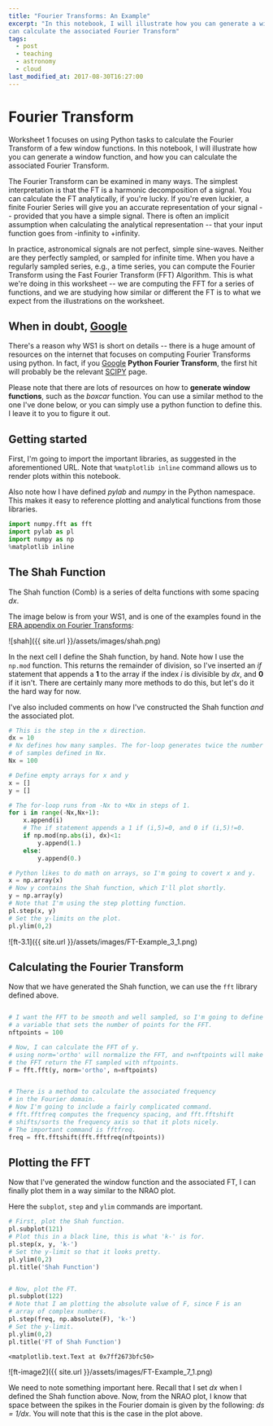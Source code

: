 ```yaml
---
title: "Fourier Transforms: An Example"
excerpt: "In this notebook, I will illustrate how you can generate a window function, and how you
can calculate the associated Fourier Transform"
tags: 
  - post
  - teaching 
  - astronomy
  - cloud
last_modified_at: 2017-08-30T16:27:00
---
```


# Fourier Transform 

Worksheet 1 focuses on using Python tasks to calculate the Fourier Transform of a few window functions. In this notebook, I will illustrate how you can generate a window function, and how you can calculate the associated Fourier Transform.

The Fourier Transform can be examined in many ways. The simplest interpretation is that the FT is a harmonic decomposition of a signal. You can calculate the FT analytically, if you're lucky. If you're even luckier, a finite Fourier Series will give you an accurate representation of your signal -- provided that you have a simple signal. 
There is often an implicit assumption when calculating the analytical representation -- that your input function goes from -infinity to +infinity.

In practice, astronomical signals are not perfect, simple sine-waves. Neither are they perfectly sampled, or sampled for infinite time. 
When you have a regularly sampled series, e.g., a time series, you can compute the Fourier Transform using the Fast Fourier Transform (FFT) Algorithm. This is what we're doing in this worksheet -- we are computing the FFT for a series of functions, and we are studying how similar or different the FT is to what we expect from the illustrations on the worksheet.

## When in doubt, [Google][lmgtfy]

There's a reason why WS1 is short on details -- there is a huge amount of resources on the internet that focuses on computing Fourier Transforms using python. In fact, if you [Google][lmgtfy] **Python Fourier Transform**, the first hit will probably be the relevant [SCIPY][scipy-fft] page.


Please note that there are lots of resources on how to **generate window functions**, such as the _boxcar_ function. You can use a similar method to the one I've done below, or you can simply use a python function to define this. I leave it to you to figure it out.

## Getting started
First, I'm going to import the important libraries, as suggested in the aforementioned URL. Note that `%matplotlib inline` command allows us to render plots within this notebook.

Also note how I have defined *pylab* and *numpy* in the Python namespace. This makes it easy to
reference plotting and analytical functions from those libraries. 

``` python
import numpy.fft as fft
import pylab as pl
import numpy as np
%matplotlib inline
```

## The Shah Function

The Shah function (Comb) is a series of delta functions with some spacing _dx_. 

The image below is from your WS1, and is one of the examples found in the [ERA appendix on Fourier Transforms][era-app]:


![shah]({{ site.url }}/assets/images/shah.png)

In the next cell I define the Shah function, by hand. Note how I use the `np.mod` function. This returns the remainder of division, so I've inserted an _if_ statement that appends a **1** to the array if the index _i_ is divisible by _dx_, and **0** if it isn't. There are certainly many more methods to do this, but let's do it the hard way for now.

I've also included comments on how I've constructed the Shah function _and_ the associated plot.


``` python
# This is the step in the x direction.
dx = 10 
# Nx defines how many samples. The for-loop generates twice the number
# of samples defined in Nx.
Nx = 100

# Define empty arrays for x and y
x = []
y = []

# The for-loop runs from -Nx to +Nx in steps of 1.
for i in range(-Nx,Nx+1):
    x.append(i)
    # The if statement appends a 1 if (i,5)=0, and 0 if (i,5)!=0.
    if np.mod(np.abs(i), dx)<1:
        y.append(1.)
    else:
        y.append(0.)

# Python likes to do math on arrays, so I'm going to covert x and y.
x = np.array(x)
# Now y contains the Shah function, which I'll plot shortly.
y = np.array(y)
# Note that I'm using the step plotting function.
pl.step(x, y)
# Set the y-limits on the plot.
pl.ylim(0,2)
```


![ft-3.1]({{ site.url }}/assets/images/FT-Example_3_1.png)


## Calculating the Fourier Transform

Now that we have generated the Shah function, we can use the `fft` library defined above. 


``` python

# I want the FFT to be smooth and well sampled, so I'm going to define 
# a variable that sets the number of points for the FFT.
nftpoints = 100

# Now, I can calculate the FFT of y.
# using norm='ortho' will normalize the FFT, and n=nftpoints will make 
# the FFT return the FT sampled with nftpoints.
F = fft.fft(y, norm='ortho', n=nftpoints)


# There is a method to calculate the associated frequency
# in the Fourier domain. 
# Now I'm going to include a fairly complicated command. 
# fft.fftfreq computes the frequency spacing, and fft.fftshift 
# shifts/sorts the frequency axis so that it plots nicely.
# The important command is fftfreq. 
freq = fft.fftshift(fft.fftfreq(nftpoints))
```

## Plotting the FFT

Now that I've generated the window function and the associated FT, I can finally plot them in a way similar to the NRAO plot. 

Here the `subplot`, `step` and `ylim` commands are important.


``` python
# First, plot the Shah function. 
pl.subplot(121)
# Plot this in a black line, this is what 'k-' is for.
pl.step(x, y, 'k-')
# Set the y-limit so that it looks pretty.
pl.ylim(0,2)
pl.title('Shah Function')


# Now, plot the FT.
pl.subplot(122)
# Note that I am plotting the absolute value of F, since F is an 
# array of complex numbers.
pl.step(freq, np.absolute(F), 'k-')
# Set the y-limit.
pl.ylim(0,2)
pl.title('FT of Shah Function')
```




    <matplotlib.text.Text at 0x7ff2673bfc50>




![ft-image2]({{ site.url }}/assets/images/FT-Example_7_1.png)


We need to note something important here. Recall that I set _dx_ when I defined the Shah function above. Now, from the NRAO plot, I know that space between the spikes in the Fourier domain is given by the following: _ds = 1/dx_. You will note that this is the case in the plot above.

[scipy-fft]: https://docs.scipy.org/doc/numpy-1.13.0/reference/generated/numpy.fft.fft.html#numpy.fft.fft
[era-app]: http://www.cv.nrao.edu/~sransom/web/A1.html
[lmgtfy]: http://lmgtfy.com/?q=python+fourier+transforms
